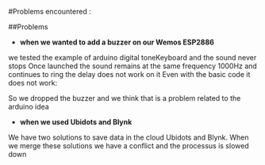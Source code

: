 #Problems encountered :

##Problems

* **when we wanted to add a buzzer on our Wemos ESP2886**

we tested the example of arduino digital toneKeyboard and the sound never stops
Once launched the sound remains at the same frequency 1000Hz and continues to ring
the delay does not work on it
Even with the basic code it does not work:

So we dropped the buzzer and we think that is a problem related to the arduino idea

* **when we used Ubidots and Blynk**

We have two solutions to save data in the cloud Ubidots and Blynk.
When we merge these solutions we have a conflict and the processus is slowed down

